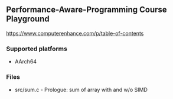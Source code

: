 ## Performance-Aware-Programming Course Playground
https://www.computerenhance.com/p/table-of-contents

### Supported platforms
- AArch64

### Files
- src/sum.c - Prologue: sum of array with and w/o SIMD
